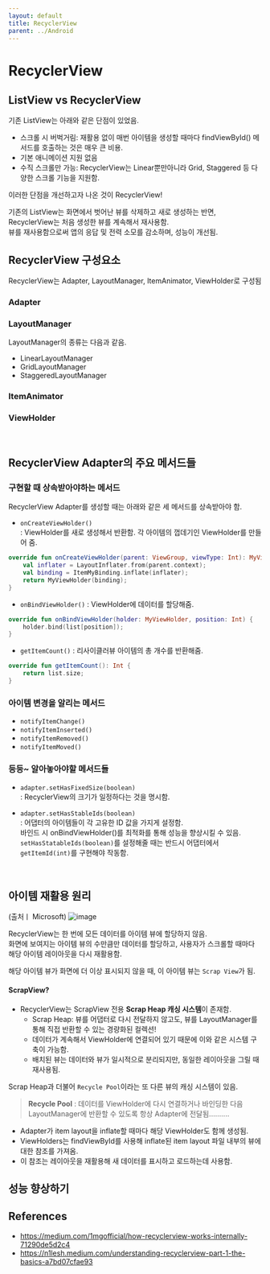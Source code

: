```yaml
---
layout: default
title: RecyclerView
parent: ../Android
---
```


# RecyclerView

## ListView vs RecyclerView

기존 ListView는 아래와 같은 단점이 있었음.
- 스크롤 시 버벅거림: 재활용 없이 매번 아이템을 생성할 때마다 findViewById() 메서드를 호출하는 것은 매우 큰 비용.
- 기본 애니메이션 지원 없음
- 수직 스크롤만 가능: RecyclerView는 Linear뿐만아니라 Grid, Staggered 등 다양한 스크롤 기능을 지원함.

이러한 단점을 개선하고자 나온 것이 RecyclerView!

기존의 ListView는 화면에서 벗어난 뷰를 삭제하고 새로 생성하는 반면, RecyclerView는 처음 생성한 뷰를 계속해서 재사용함.  
뷰를 재사용함으로써 앱의 응답 및 전력 소모를 감소하며, 성능이 개선됨.


## RecyclerView 구성요소
RecyclerView는 Adapter, LayoutManager, ItemAnimator, ViewHolder로 구성됨
### Adapter


### LayoutManager



LayoutManager의 종류는 다음과 같음.

- LinearLayoutManager
- GridLayoutManager
- StaggeredLayoutManager

### ItemAnimator

### ViewHolder


</br>

## RecyclerView Adapter의 주요 메서드들

### 구현할 때 상속받아야하는 메서드

RecyclerView Adapter를 생성할 때는 아래와 같은 세 메서드를 상속받아야 함.

- `onCreateViewHolder()`  
: ViewHolder를 새로 생성해서 반환함. 각 아이템의 껍데기인 ViewHolder를 만들어 줌.

```kotlin
override fun onCreateViewHolder(parent: ViewGroup, viewType: Int): MyViewHolder {
    val inflater = LayoutInflater.from(parent.context);
    val binding = ItemMyBinding.inflate(inflater);
    return MyViewHolder(binding);
}
```

- `onBindViewHolder()` : ViewHolder에 데이터를 할당해줌.
```kotlin
override fun onBindViewHolder(holder: MyViewHolder, position: Int) {
    holder.bind(list[position]);
}
```

- `getItemCount()` : 리사이클러뷰 아이템의 총 개수를 반환해줌.
```kotlin
override fun getItemCount(): Int {
    return list.size;
}
```


### 아이템 변경을 알리는 메서드

- `notifyItemChange()`
- `notifyItemInserted()`
- `notifyItemRemoved()`
- `notifyItemMoved()`


### 등등~ 알아놓아야할 메서드들
- `adapter.setHasFixedSize(boolean)`   
: RecyclerView의 크기가 일정하다는 것을 명시함.  
<!-- 아이템 항목을 새로 추가할 때마다 RecyclerView의 크기가 변경되는데, 그때마다 크기 측정 및 그리기가 반복되기 때문에 --> 

- `adapter.setHasStableIds(boolean)`  
: 어댑터의 아이템들이 각 고유한 ID 값을 가지게 설정함.  
바인드 시 onBindViewHolder()를 최적화를 통해 성능을 향상시킬 수 있음.  
`setHasStatableIds(boolean)`를 설정해줄 때는 반드시 어댑터에서 `getItemId(int)`를 구현해야 작동함.  


</br>

## 아이템 재활용 원리
(출처ㅣ Microsoft)
![image](https://miro.medium.com/max/1400/0*9boKedNTnDTpNEsd.webp)

RecyclerView는 한 번에 모든 데이터를 아이템 뷰에 할당하지 않음.  
화면에 보여지는 아이템 뷰의 수만큼만 데이터를 할당하고, 사용자가 스크롤할 때마다 해당 아이템 레이아웃을 다시 재활용함.

해당 아이템 뷰가 화면에 더 이상 표시되지 않을 때, 이 아이템 뷰는 `Scrap View`가 됨.

#### ScrapView?
- RecyclerView는 ScrapView 전용 **Scrap Heap 캐싱 시스템**이 존재함.
  - Scrap Heap: 뷰를 어댑터로 다시 전달하지 않고도, 뷰를 LayoutManager를 통해 직접 반환할 수 있는 경량화된 컬렉션!
  - 데이터가 계속해서 ViewHolder에 연결되어 있기 때문에 이와 같은 시스템 구축이 가능함.
  - 배치된 뷰는 데이터와 뷰가 일시적으로 분리되지만, 동일한 레이아웃을 그릴 때 재사용됨.

Scrap Heap과 더불어 `Recycle Pool`이라는 또 다른 뷰의 캐싱 시스템이 있음.

> **Recycle Pool** : 데이터를 ViewHolder에 다시 연결하거나 바인딩한 다음 LayoutManager에 반환할 수 있도록 항상 Adapter에 전달됨..........



- Adapter가 item layout을 inflate할 때마다 해당 ViewHolder도 함께 생성됨.
- ViewHolders는 findViewById를 사용해 inflate된 item layout 파일 내부의 뷰에 대한 참조를 가져옴.
- 이 참조는 레이아웃을 재활용해 새 데이터를 표시하고 로드하는데 사용함.

## 성능 향상하기



## References
- https://medium.com/1mgofficial/how-recyclerview-works-internally-71290de5d2c4
- https://n1lesh.medium.com/understanding-recyclerview-part-1-the-basics-a7bd07cfae93